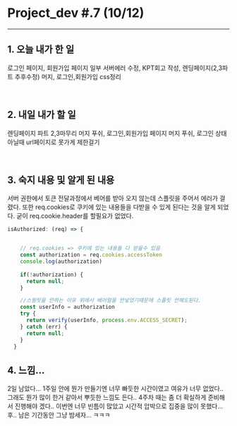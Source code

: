 # Project_dev #.7 (10/12)

---

## 1. 오늘 내가 한 일

로그인 페이지, 회원가입 페이지 일부 서버에러 수정, KPT회고 작성, 렌딩페이지(2,3파트 추후수정) 머지, 로그인,회원가입 css정리

<br />

## 2. 내일 내가 할 일

렌딩페이지 파트 2,3마무리 머지 푸쉬, 로그인,회원가입 페이지 머지 푸쉬, 로그인 상태 아닐때 url페이지로 못가게 제한걸기


<br />

## 3. 숙지 내용 및 알게 된 내용

서버 권한에서 토큰 전달과정에서 베어를 받아 오지 않는데 스플릿을 주어서 에러가 걸렸다. 또한 req.cookies로 쿠키에 있는 내용들을 다받을 수 있게 된다는 것을 알게 되었다. 굳이 req.cookie.header를 할필요가 없었다.

```js
isAuthorized: (req) => {


    // req.cookies => 쿠키에 있는 내용들 다 받을수 있음
    const authorization = req.cookies.accessToken
    console.log(authorization)
   
    if(!authorization) {
      return null;
    }

    //스필릿을 안하는 이유 위에서 베어럴을 안넣었기떄문에 스플릿 안해도된다.
    const userInfo = authorization
    try {
      return verify(userInfo, process.env.ACCESS_SECRET);
    } catch (err) {
      return null;
    }
  }
  ```


  ## 4. 느낌...

  2일 남았다... 1주일 안에 뭔가 만들기엔 너무 빠듯한 시간이였고 여유가 너무 없었다.. 그래도 뭔가 많이 한거 같아서 뿌듯한 느낌도 든다.. 4주차 때는 좀 더 확실하게 준비해서 진행해야 겠다.. 이번엔 너무 빈틈이 많았고 시간적 압박으로 집중을 많이 못했다... 후.. 남은 기간동안 그냥 밤세자... ㅋㅋㅋ